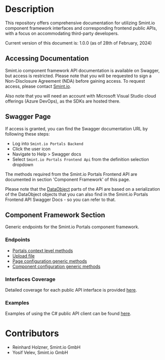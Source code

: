 Description
===========
This repository offers comprehensive documentation for utilizing Smint.io component framework interfaces and corresponding frontend public APIs, with a focus on accommodating third-party developers.

Current version of this document is: 1.0.0 (as of 28th of February, 2024)

## Accessing Documentation

Smint.io component framework API documentation is available on Swagger, but access is restricted.
Please note that you will be requested to sign a Non-Disclosure Agreement (NDA) before gaining access. 
To request access, please contact [Smint.io](mailto:support@smint.io).

Also note that you will need an account with Microsoft Visual Studio cloud offerings (Azure DevOps), as the SDKs are hosted there.

## Swagger Page

If access is granted, you can find the Swagger documentation URL by following these steps:

- Log into `Smint.io Portals Backend`
- Click the user icon
- Navigate to Help > Swagger docs
- Select `Smint.io Portals Frontend Api` from the definition selection dropdown

The methods required from the Smint.io Portals Frontend API are documented in section 'Component Framework' of this page.

Please note that the [DataObject](/ComponentFramework/Models/DataObjects/DataObject.md) parts of the API are based on a serialization of the DataObject objects that you can also find in the Smint.io Portals Frontend API Swagger Docs - so you can refer to that.

## Component Framework Section

Generic endpoints for the Smint.io Portals component framework.

### Endpoints

- [Portals context level methods](ComponentFramework/Endpoints/PortalContextLevelReadme.md)
- [Upload file](ComponentFramework/Endpoints/UploadFileReadme.md)
- [Page configuration generic methods](ComponentFramework/Endpoints/PageConfigurationGenericReadme.md)
- [Component configuration generic methods](ComponentFramework/Endpoints/ComponentConfigurationGenericReadme.md)

### Interfaces Coverage

Detailed coverage for each public API interface is provided [here](/ComponentFramework/Interfaces/README.md).

### Examples

Examples of using the C# public API client can be found [here](/Examples/NetCore/Portals-ComponentFramework-Interfaces-Test/).

Contributors
============

- Reinhard Holzner, Smint.io GmbH
- Yosif Velev, Smint.io GmbH